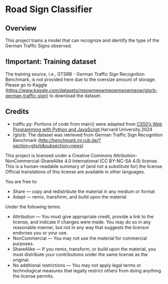# Road Sign Classifier
## Overview
This project trains a model that can recognize and identify the type of the German Traffic Signs observed. 

## !Important: Training dataset
The training source, i.e., GTSRB - German Traffic Sign Recognition Benchmark, is not provided here due to the oversize amount of storage. Please go to Kaggle (https://www.kaggle.com/datasets/meowmeowmeowmeowmeow/gtsrb-german-traffic-sign) to download the dataset. 

## Credits
- traffic.py: Portions of code from main() were adapted from [CS50’s Web Programming with Python and JavaScript](https://cdn.cs50.net/ai/2023/x/projects/5/trafc.zip).Harvard University.2024
- /gtsrb: The dataset was retrieved from German Traffic Sign Recognition Benchmark (http://benchmark.ini.rub.de/?section=gtsrb&subsection=news)  

This project is licensed under a Creative Commons Attribution-NonCommercial-ShareAlike 4.0 International (CC BY-NC-SA 4.0) license. This is a human-readable summary of (and not a substitute for) the license. Official translations of this license are available in other languages.

You are free to:

- Share — copy and redistribute the material in any medium or format
- Adapt — remix, transform, and build upon the material

Under the following terms:

- Attribution — You must give appropriate credit, provide a link to the license, and indicate if changes were made. You may do so in any reasonable manner, but not in any way that suggests the licensor endorses you or your use.
- NonCommercial — You may not use the material for commercial purposes.
- ShareAlike — If you remix, transform, or build upon the material, you must distribute your contributions under the same license as the original.
- No additional restrictions — You may not apply legal terms or technological measures that legally restrict others from doing anything the license permits.
